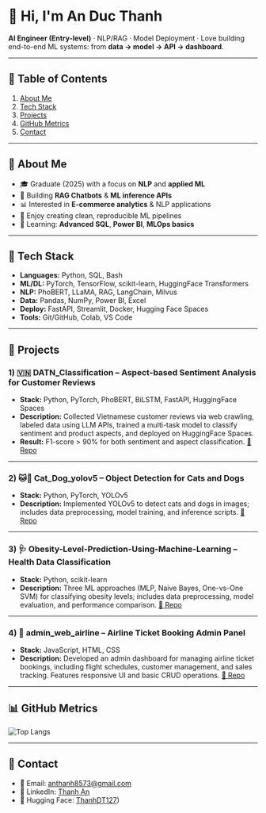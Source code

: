 # 👋 Hi, I'm **An Duc Thanh**

**AI Engineer (Entry-level)** · NLP/RAG · Model Deployment ·
Love building end-to-end ML systems: from **data → model → API → dashboard**.

---

## 📜 Table of Contents

1. [About Me](#-about-me)
2. [Tech Stack](#-tech-stack)
3. [Projects](#-projects)
4. [GitHub Metrics](#-github-metrics)
5. [Contact](#-contact)

---

## 🧭 About Me

* 🎓 Graduate (2025) with a focus on **NLP** and **applied ML**
* 🔭 Building **RAG Chatbots** & **ML inference APIs**
* 📊 Interested in **E-commerce analytics** & NLP applications
* 🧪 Enjoy creating clean, reproducible ML pipelines
* 🌱 Learning: **Advanced SQL**, **Power BI**, **MLOps basics**

---

## 🧰 Tech Stack

* **Languages:** Python, SQL, Bash
* **ML/DL:** PyTorch, TensorFlow, scikit-learn, HuggingFace Transformers
* **NLP:** PhoBERT, LLaMA, RAG, LangChain, Milvus
* **Data:** Pandas, NumPy, Power BI, Excel
* **Deploy:** FastAPI, Streamlit, Docker, Hugging Face Spaces
* **Tools:** Git/GitHub, Colab, VS Code

---

## 🚀 Projects

### 1) 🇻🇳 **DATN\_Classification** – Aspect-based Sentiment Analysis for Customer Reviews

* **Stack:** Python, PyTorch, PhoBERT, BiLSTM, FastAPI, HuggingFace Spaces
* **Description:** Collected Vietnamese customer reviews via web crawling, labeled data using LLM APIs, trained a multi-task model to classify sentiment and product aspects, and deployed on HuggingFace Spaces.
* **Result:** F1-score > 90% for both sentiment and aspect classification.
[🔗 Repo](https://github.com/ThanhDT127/DATN_Classification)

---

### 2) 🐱🐶 **Cat\_Dog\_yolov5** – Object Detection for Cats and Dogs

* **Stack:** Python, PyTorch, YOLOv5
* **Description:** Implemented YOLOv5 to detect cats and dogs in images; includes data preprocessing, model training, and inference scripts.
[🔗 Repo](https://github.com/ThanhDT127/Cat_Dog_yolov5)

---

### 3) 🩺 **Obesity-Level-Prediction-Using-Machine-Learning** – Health Data Classification

* **Stack:** Python, scikit-learn
* **Description:** Three ML approaches (MLP, Naive Bayes, One-vs-One SVM) for classifying obesity levels; includes data preprocessing, model evaluation, and performance comparison.
[🔗 Repo](https://github.com/ThanhDT127/Obesity-Level-Prediction-Using-Machine-Learning)

---

### 4) 🛫 **admin\_web\_airline** – Airline Ticket Booking Admin Panel

* **Stack:** JavaScript, HTML, CSS
* **Description:** Developed an admin dashboard for managing airline ticket bookings, including flight schedules, customer management, and sales tracking. Features responsive UI and basic CRUD operations.
[🔗 Repo](https://github.com/ThanhDT127/admin_web_airline)

---

## 📊 GitHub Metrics
![Top Langs](https://github-readme-stats.vercel.app/api/top-langs/?username=ThanhDT127\&layout=compact)

---

## 🤝 Contact

* 📧 Email: [anthanh8573@gmail.com](mailto:anthanh8573@gmail.com)
* 💼 LinkedIn: [Thanh An](https://www.linkedin.com/in/thanh-an-3b59bb28b/)
* 🤗 Hugging Face: [ThanhDT127](https://huggingface.co/spaces/ThanhDT127/DATN))
